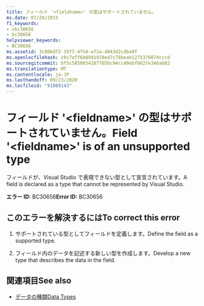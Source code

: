 ```yaml
---
title: フィールド '<fieldname>' の型はサポートされていません。
ms.date: 07/20/2015
f1_keywords:
- vbc30656
- bc30656
helpviewer_keywords:
- BC30656
ms.assetid: 3c806df2-19f7-4f54-a72a-4043d2cdba9f
ms.openlocfilehash: c0c7aff6b89d1970ed7c78beab127537607dcccd
ms.sourcegitcommit: bf5c5850654187705bc94cc40ebfb62fe346ab02
ms.translationtype: MT
ms.contentlocale: ja-JP
ms.lasthandoff: 09/23/2020
ms.locfileid: "91069143"
---
```

# <a name="field-fieldname-is-of-an-unsupported-type"></a><span data-ttu-id="00410-102">フィールド '\<fieldname>' の型はサポートされていません。</span><span class="sxs-lookup"><span data-stu-id="00410-102">Field '\<fieldname>' is of an unsupported type</span></span>

<span data-ttu-id="00410-103">フィールドが、Visual Studio で表現できない型として宣言されています。</span><span class="sxs-lookup"><span data-stu-id="00410-103">A field is declared as a type that cannot be represented by Visual Studio.</span></span>  
  
 <span data-ttu-id="00410-104">**エラー ID:** BC30656</span><span class="sxs-lookup"><span data-stu-id="00410-104">**Error ID:** BC30656</span></span>  
  
## <a name="to-correct-this-error"></a><span data-ttu-id="00410-105">このエラーを解決するには</span><span class="sxs-lookup"><span data-stu-id="00410-105">To correct this error</span></span>  
  
1. <span data-ttu-id="00410-106">サポートされている型としてフィールドを定義します。</span><span class="sxs-lookup"><span data-stu-id="00410-106">Define the field as a supported type.</span></span>  
  
2. <span data-ttu-id="00410-107">フィールド内のデータを記述する新しい型を作成します。</span><span class="sxs-lookup"><span data-stu-id="00410-107">Develop a new type that describes the data in the field.</span></span>  
  
## <a name="see-also"></a><span data-ttu-id="00410-108">関連項目</span><span class="sxs-lookup"><span data-stu-id="00410-108">See also</span></span>

- [<span data-ttu-id="00410-109">データの種類</span><span class="sxs-lookup"><span data-stu-id="00410-109">Data Types</span></span>](../language-reference/data-types/index.md)
